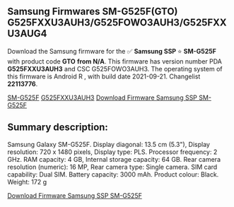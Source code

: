 <h2>Samsung Firmwares SM-G525F(GTO) G525FXXU3AUH3/G525FOWO3AUH3/G525FXXU3AUG4</h2>
Download the Samsung firmware for the ✅ <strong>Samsung SSP </strong> ⭐ <strong>SM-G525F</strong> with product code <strong>GTO</strong> <strong> from N/A</strong>. This firmware has version number PDA <strong>G525FXXU3AUH3</strong> and CSC G525FOWO3AUH3. The operating system of this firmware is Android R , with build date 2021-09-21. Changelist <strong>22113776</strong>.


[SM-G525F](https://samfirm.shop/samsung/model/SM-G525F)
[G525FXXU3AUH3](https://samfirm.shop/samsung/pda/G525FXXU3AUH3)
[Download Firmware Samsung SSP SM-G525F](https://samfirm.shop/samsung/firmware/458067)
<h2>Summary description:</h2>
<p>Samsung Galaxy SM-G525F. Display diagonal: 13.5 cm (5.3"), Display resolution: 720 x 1480 pixels, Display type: PLS. Processor frequency: 2 GHz. RAM capacity: 4 GB, Internal storage capacity: 64 GB. Rear camera resolution (numeric): 16 MP, Rear camera type: Single camera. SIM card capability: Dual SIM. Battery capacity: 3000 mAh. Product colour: Black. Weight: 172 g</p>


[Download Firmware Samsung SSP SM-G525F](https://samfirm.shop/samsung/firmware/458067)
